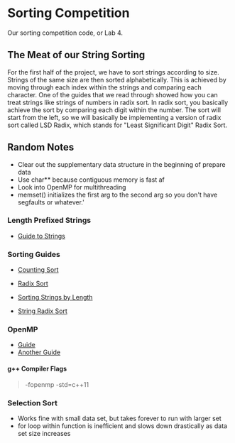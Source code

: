 # Sorting Competition
Our sorting competition code, or Lab 4.

## The Meat of our String Sorting
For the first half of the project, we have to sort strings according to size.
Strings of the same size are then sorted alphabetically. This is achieved by moving through each index
within the strings and comparing each character.
One of the guides that we read through showed how you can treat strings like strings of numbers in radix
sort. In radix sort, you basically achieve the sort by comparing each digit within the number.
The sort will start from the left, so we will basically be implementing a version of radix sort called
LSD Radix, which stands for "Least Significant Digit" Radix Sort.

## Random Notes
- Clear out the supplementary data structure in the beginning of prepare data
- Use char** because contiguous memory is fast af
- Look into OpenMP for multithreading
- memset() initializes the first arg to the second arg so you don't have segfaults or whatever.'

### Length Prefixed Strings
- [Guide to Strings](http://www.plantation-productions.com/Webster/www.artofasm.com/Linux/HTML/CharacterStrings.html)

### Sorting Guides
- [Counting Sort](http://www.geeksforgeeks.org/counting-sort/)
- [Radix Sort](http://www.geeksforgeeks.org/radix-sort/)

- [Sorting Strings by Length](http://algo2.iti.kit.edu/sanders/courses/algen04/salgdat.pdf)

- [String Radix Sort](http://www.cs.helsinki.fi/u/tpkarkka/opetus/13s/spa/lecture03-2x4.pdf)

### OpenMP
- [Guide](http://openmp.org/mp-documents/omp-hands-on-SC08.pdf)
- [Another Guide](http://bisqwit.iki.fi/story/howto/openmp/)

#### g++ Compiler Flags
> -fopenmp
> -std=c++11

### Selection Sort
- Works fine with small data set, but takes forever to run with larger set
- for loop within function is inefficient and slows down drastically as data set size increases
